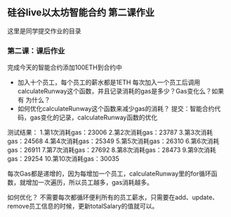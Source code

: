 ## 硅谷live以太坊智能合约 第二课作业
这里是同学提交作业的目录

### 第二课：课后作业
完成今天的智能合约添加100ETH到合约中
- 加入十个员工，每个员工的薪水都是1ETH
每次加入一个员工后调用calculateRunway这个函数，并且记录消耗的gas是多少？Gas变化么？如果有 为什么？
- 如何优化calculateRunway这个函数来减少gas的消耗？
提交：智能合约代码，gas变化的记录，calculateRunway函数的优化


测试结果：
1.第1次消耗gas：23006
2.第2次消耗gas：23787
3.第3次消耗gas：24568
4.第4次消耗gas：25349
5.第5次消耗gas：26310
6.第6次消耗gas：26911
7.第7次消耗gas：27692
8.第8次消耗gas：28473
9.第9次消耗gas：29254
10.第10次消耗gas：30035

每次Gas都是递增的，因为每增加一个员工，calculateRunway里的for循环函数，就增加一次遍历，所以员工越多，gas消耗越多。

如何优化？
不需要每次都循环便利所有的员工薪水，只需要在add、update、remove员工信息的时候，更新totalSalary的值就可以。
